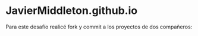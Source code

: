 ﻿# JavierMiddleton.github.io

Para este desafío realicé fork y commit a los proyectos de dos compañeros: 
